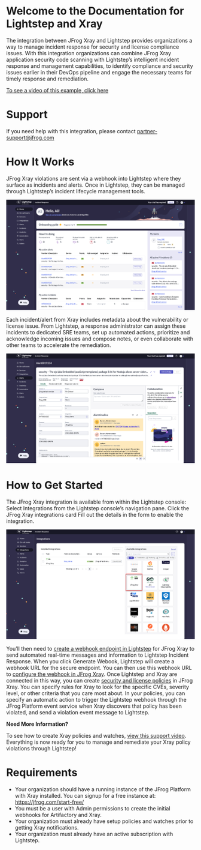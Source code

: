 # Welcome to the Documentation for Lightstep and Xray

The integration between JFrog Xray and Lightstep provides organizations a way to manage incident response for security and license compliance issues. With this integration organizations can combine JFrog Xray application security code scanning with Lightstep’s intelligent incident response and management capabilities, to identify compliance and security issues earlier in their DevOps pipeline and engage the necessary teams for timely response and remediation.

[To see a video of this example, click here](https://youtu.be/uFbo8EQ9e08)

# Support
If you need help with this integration, please contact partner-support@jfrog.com

# How It Works
JFrog Xray violations are sent via a webhook into Lightstep where they surface as incidents and alerts. Once in Lightstep, they can be managed through Lightstep’s incident lifecycle management tools. 

<img src="https://github.com/jfrog/partner-integrations/blob/main/ServiceNow/Lightstep/images/image2.png?raw=true" width="800">

Each incident/alert from Xray includes metadata about the vulnerability or license issue. From Lightstep, a response administrator can assign these incidents to dedicated SRE teams, set up automated actions, prioritize and acknowledge incoming issues and compose notes, or even collaborate with other teams to accelerate the remediation.

<img src="https://github.com/jfrog/partner-integrations/blob/main/ServiceNow/Lightstep/images/image1.png?raw=true" width="800">

  # How to Get Started
  
The JFrog Xray integration is available from within the Lightstep console:
Select Integrations from the Lightstep console’s navigation pane.
Click the JFrog Xray integrations card
Fill out the details in the form to enable the integration.
  
<img src="https://github.com/jfrog/partner-integrations/blob/main/ServiceNow/Lightstep/images/image3.png?raw=true" width="800">

You’ll then need to [create a webhook endpoint in Lightstep](https://lightstep.com/incident-response/docs/jfrog-xray-create-webhook) for JFrog Xray to send automated real-time messages and information to Lightstep Incident Response. When you click Generate Webook, Lightstep will create a webhook URL for the secure endpoint. 
You can then use this webhook URL to [configure the webhook in JFrog Xray](https://lightstep.com/incident-response/docs/jfrog-xray-configure-webhook). 
Once Lightstep and Xray are connected in this way, you can create [security and license policies](https://www.jfrog.com/confluence/display/JFROG/Creating+Xray+Policies+and+Rules) in JFrog Xray. You can specify rules for Xray to look for the specific CVEs, severity level, or other criteria that you care most about. In your policies, you can specify an automatic action to trigger the Lightstep webhook through the JFrog Platform event service when Xray discovers that policy has been violated, and send a violation event message to Lightstep.

**Need More Information?**
    
To see how to create Xray policies and watches, [view this support video](https://www.youtube.com/watch?v=88hwwMJsS58).
Everything is now ready for you to manage and remediate your Xray policy violations through Lightstep!
    
# Requirements
* Your organization should have a running instance of the JFrog Platform with Xray installed. You can signup for a free instance at: https://jfrog.com/start-free/
* You must be a user with Admin permissions to create the initial webhooks for Artifactory and Xray.
* Your organization must already have setup policies and watches prior to getting Xray notifications. 
* Your organization must already have an active subscription with Lightstep.

